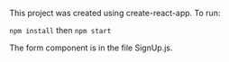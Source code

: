 This project was created using create-react-app. To run:

`npm install` then `npm start`

The form component is in the file SignUp.js.
